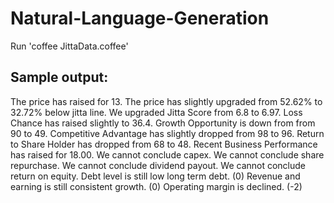 Natural-Language-Generation
===========================
Run 'coffee JittaData.coffee'

Sample output:
--------------

The price has raised for 13.
The price has slightly upgraded from 52.62% to 32.72% below jitta line.
We upgraded Jitta Score from 6.8 to 6.97.
Loss Chance has raised slightly to 36.4.
Growth Opportunity is down from from 90 to 49.
Competitive Advantage has slightly dropped from 98 to 96.
Return to Share Holder has dropped from 68 to 48.
Recent Business Performance has raised for 18.00.
We cannot conclude capex.
We cannot conclude share repurchase.
We cannot conclude dividend payout.
We cannot conclude return on equity.
Debt level is still low long term debt. (0)
Revenue and earning is still consistent growth. (0)
Operating margin is declined. (-2)
